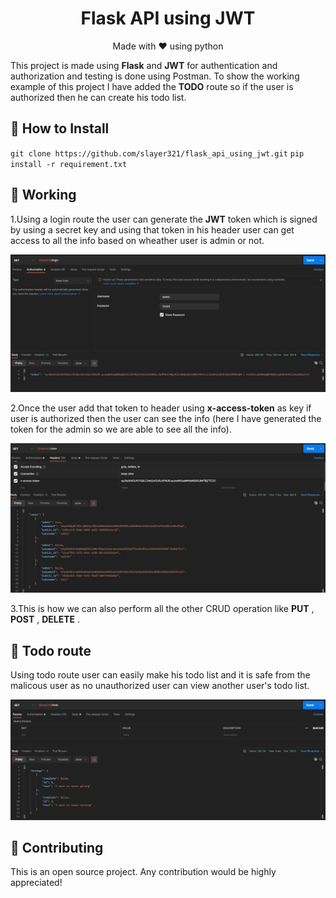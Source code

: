 <h1 align="center">Flask API using JWT</h1>

<p align="center">Made with ❤️ using python </p>

This project is made using **Flask** and **JWT** for authentication and authorization and testing is done using Postman. To show the working example of this project I have added the **TODO** route so if the user is authorized then he can create his todo list.

## :wrench: How to Install

`git clone https://github.com/slayer321/flask_api_using_jwt.git`
`pip install -r requirement.txt`

## :memo: Working

1.Using a login route the user can generate the **JWT** token which is signed by using a secret key and using that token in his header user can get access to all the info based on wheather user is admin or not.

![alt text](/images/token.JPG)

2.Once the user add that token to header using **x-access-token** as key if user is authorized then the user can see the info (here I have generated the token for the admin so we are able to see all the info).

![alt text](/images/all_user.JPG)

3.This is how we can also perform all the other CRUD operation like **PUT** , **POST** , **DELETE** .

## :bookmark: Todo route

Using todo route user can easily make his todo list and it is safe from the malicous user as no unauthorized user can view another user's todo list.

![alt text](/images/todo_route.JPG)

## :raised_hands: Contributing

This is an open source project. Any contribution would be highly appreciated!
